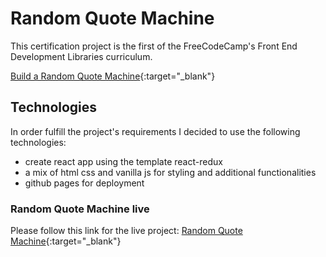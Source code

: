 # Random Quote Machine

This certification project is the first of the FreeCodeCamp's Front End Development Libraries curriculum.

[Build a Random Quote Machine](https://www.freecodecamp.org/learn/front-end-development-libraries/front-end-development-libraries-projects/build-a-random-quote-machine){:target="\_blank"}

## Technologies

In order fulfill the project's requirements I decided to use the following technologies:

-   create react app using the template react-redux
-   a mix of html css and vanilla js for styling and additional functionalities
-   github pages for deployment

### Random Quote Machine live

Please follow this link for the live project: [Random Quote Machine](https://dnlk86.github.io/random-quote-machine){:target="\_blank"}
